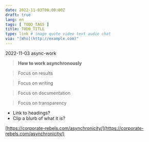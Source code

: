 ```yaml
---
date: 2022-11-03T00:00:00Z
draft: true
lang: en
tags: [ TODO_TAGS ]
title: TODO_TITLE
type: link # image quote video text audio chat
via: "[Who](http://example.com)"
---
```



2022-11-03 async-work


> **How to work asynchronously**

> Focus on results

> Focus on writing

> Focus on documentation

> Focus on transparency

* Link to headings?
* Clip a blurb of what it is?

[https://corporate-rebels.com/asynchronicity/](https://corporate-rebels.com/asynchronicity/)

